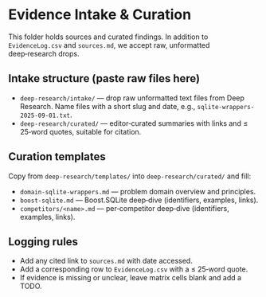 # Evidence Intake & Curation

This folder holds sources and curated findings. In addition to `EvidenceLog.csv` and `sources.md`, we accept raw, unformatted deep‑research drops.

## Intake structure (paste raw files here)

- `deep-research/intake/` — drop raw unformatted text files from Deep Research. Name files with a short slug and date, e.g., `sqlite-wrappers-2025-09-01.txt`.
- `deep-research/curated/` — editor‑curated summaries with links and ≤ 25‑word quotes, suitable for citation.

## Curation templates

Copy from `deep-research/templates/` into `deep-research/curated/` and fill:

- `domain-sqlite-wrappers.md` — problem domain overview and principles.
- `boost-sqlite.md` — Boost.SQLite deep‑dive (identifiers, examples, links).
- `competitors/<name>.md` — per‑competitor deep‑dive (identifiers, examples, links).

## Logging rules

- Add any cited link to `sources.md` with date accessed.
- Add a corresponding row to `EvidenceLog.csv` with a ≤ 25‑word quote.
- If evidence is missing or unclear, leave matrix cells blank and add a TODO.


